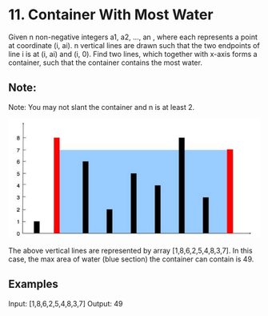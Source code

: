 # 11. Container With Most Water

Given n non-negative integers a1, a2, ..., an , where each represents a point at coordinate (i, ai). n vertical lines are drawn such that the two endpoints of line i is at (i, ai) and (i, 0). Find two lines, which together with x-axis forms a container, such that the container contains the most water.

## Note:

Note: You may not slant the container and n is at least 2.

![Description](https://github.com/lsniper7614/LeetCode/blob/master/011.Container%20With%20Most%20Water/Container%20With%20Most%20Water.jpg)

The above vertical lines are represented by array [1,8,6,2,5,4,8,3,7]. 
In this case, the max area of water (blue section) the container can contain is 49. 

## Examples

Input: [1,8,6,2,5,4,8,3,7]
Output: 49
